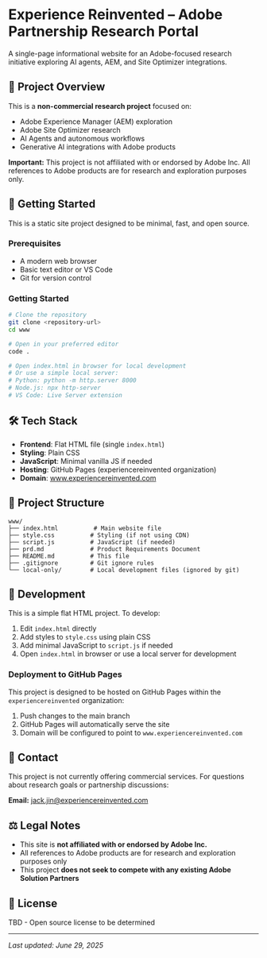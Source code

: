 # Experience Reinvented – Adobe Partnership Research Portal

A single-page informational website for an Adobe-focused research initiative exploring AI agents, AEM, and Site Optimizer integrations.

## 🎯 Project Overview

This is a **non-commercial research project** focused on:
- Adobe Experience Manager (AEM) exploration
- Adobe Site Optimizer research  
- AI Agents and autonomous workflows
- Generative AI integrations with Adobe products

**Important:** This project is not affiliated with or endorsed by Adobe Inc. All references to Adobe products are for research and exploration purposes only.

## 🚀 Getting Started

This is a static site project designed to be minimal, fast, and open source.

### Prerequisites

- A modern web browser
- Basic text editor or VS Code
- Git for version control

### Getting Started

```bash
# Clone the repository
git clone <repository-url>
cd www

# Open in your preferred editor
code .

# Open index.html in browser for local development
# Or use a simple local server:
# Python: python -m http.server 8000
# Node.js: npx http-server
# VS Code: Live Server extension
```

## 🛠️ Tech Stack

- **Frontend**: Flat HTML file (single `index.html`)
- **Styling**: Plain CSS
- **JavaScript**: Minimal vanilla JS if needed
- **Hosting**: GitHub Pages (experiencereinvented organization)
- **Domain**: www.experiencereinvented.com

## 📁 Project Structure

```
www/
├── index.html          # Main website file
├── style.css          # Styling (if not using CDN)
├── script.js          # JavaScript (if needed)
├── prd.md             # Product Requirements Document
├── README.md          # This file
├── .gitignore         # Git ignore rules
└── local-only/        # Local development files (ignored by git)
```

## 🔧 Development

This is a simple flat HTML project. To develop:

1. Edit `index.html` directly
2. Add styles to `style.css` using plain CSS
3. Add minimal JavaScript to `script.js` if needed
4. Open `index.html` in browser or use a local server for development

### Deployment to GitHub Pages

This project is designed to be hosted on GitHub Pages within the `experiencereinvented` organization:

1. Push changes to the main branch
2. GitHub Pages will automatically serve the site
3. Domain will be configured to point to `www.experiencereinvented.com`

## 📧 Contact

This project is not currently offering commercial services. For questions about research goals or partnership discussions:

**Email:** [jack.jin@experiencereinvented.com](mailto:jack.jin@experiencereinvented.com)

## ⚖️ Legal Notes

- This site is **not affiliated with or endorsed by Adobe Inc.**
- All references to Adobe products are for research and exploration purposes only
- This project **does not seek to compete with any existing Adobe Solution Partners**

## 📄 License

TBD - Open source license to be determined

---

*Last updated: June 29, 2025*
